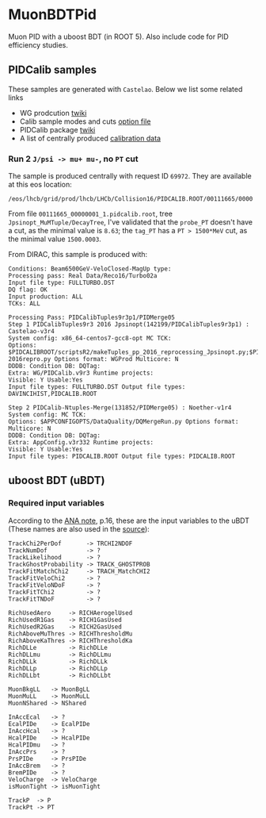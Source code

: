 # MuonBDTPid
Muon PID with a uboost BDT (in ROOT 5). Also include code for PID efficiency studies.


## PIDCalib samples
These samples are generated with `Castelao`.
Below we list some related links
- WG prodcution [twiki](https://twiki.cern.ch/twiki/bin/viewauth/LHCbPhysics/WGproductionPID)
- Calib sample modes and cuts [option file](https://gitlab.cern.ch/lhcb/Castelao/-/blob/master/PIDCalib/PidCalibProduction/options/Run-2/makeTuples.py)
- PIDCalib package [twiki](https://twiki.cern.ch/twiki/bin/view/LHCb/PIDCalibPackage)
- A list of centrally produced [calibration data](https://twiki.cern.ch/twiki/bin/view/LHCbPhysics/ChargedPID#Calibration_data)

### Run 2 `J/psi -> mu+ mu-`, no `PT` cut
The sample is produced centrally with request ID `69972`.
They are available at this eos location:
```
/eos/lhcb/grid/prod/lhcb/LHCb/Collision16/PIDCALIB.ROOT/00111665/0000
```

From file `00111665_00000001_1.pidcalib.root`, tree `Jpsinopt_MuMTuple/DecayTree`,
I've validated that the `probe_PT` doesn't have a cut, as the minimal value is
`8.63`; the `tag_PT` has a `PT > 1500*MeV` cut, as the minimal value `1500.0003`.

From DIRAC, this sample is produced with:
```
Conditions: Beam6500GeV-VeloClosed-MagUp type:
Processing pass: Real Data/Reco16/Turbo02a
Input file type: FULLTURBO.DST
DQ flag: OK
Input production: ALL
TCKs: ALL

Processing Pass: PIDCalibTuples9r3p1/PIDMerge05
Step 1 PIDCalibTuples9r3 2016 Jpsinopt(142199/PIDCalibTuples9r3p1) : Castelao-v3r4
System config: x86_64-centos7-gcc8-opt MC TCK:
Options: $PIDCALIBROOT/scriptsR2/makeTuples_pp_2016_reprocessing_Jpsinopt.py;$PIDCALIBROOT/scriptsR2/DataType-2016repro.py Options format: WGProd Multicore: N
DDDB: Condition DB: DQTag:
Extra: WG/PIDCalib.v9r3 Runtime projects:
Visible: Y Usable:Yes
Input file types: FULLTURBO.DST Output file types: DAVINCIHIST,PIDCALIB.ROOT

Step 2 PIDCalib-Ntuples-Merge(131852/PIDMerge05) : Noether-v1r4
System config: MC TCK:
Options: $APPCONFIGOPTS/DataQuality/DQMergeRun.py Options format: Multicore: N
DDDB: Condition DB: DQTag:
Extra: AppConfig.v3r332 Runtime projects:
Visible: Y Usable:Yes
Input file types: PIDCALIB.ROOT Output file types: PIDCALIB.ROOT
```


## uboost BDT (uBDT)

### Required input variables
According to the [ANA note](https://github.com/umd-lhcb/group-talks/blob/master/ana_thesis/RD_RDst_ANA_21-01-05.pdf), p.16,
these are the input variables to the uBDT
(These names are also used in the [source](https://github.com/umd-lhcb/MuonBDTPid/blob/master/src/AddUboostBranchRun2.cpp)):

```
TrackChi2PerDof       -> TRCHI2NDOF
TrackNumDof           -> ?
TrackLikelihood       -> ?
TrackGhostProbability -> TRACK_GHOSTPROB
TrackFitMatchChi2     -> TRACH_MatchCHI2
TrackFitVeloChi2      -> ?
TrackFitVeloNDoF      -> ?
TrackFitTChi2         -> ?
TrackFitTNDoF         -> ?
```

```
RichUsedAero     -> RICHAerogelUsed
RichUsedR1Gas    -> RICH1GasUsed
RichUsedR2Gas    -> RICH2GasUsed
RichAboveMuThres -> RICHThresholdMu
RichAboveKaThres -> RICHThresholdKa
RichDLLe         -> RichDLLe
RichDLLmu        -> RichDLLmu
RichDLLk         -> RichDLLk
RichDLLp         -> RichDLLp
RichDLLbt        -> RichDLLbt
```

```
MuonBkgLL   -> MuonBgLL
MuonMuLL    -> MuonMuLL
MuonNShared -> NShared
```

```
InAccEcal   -> ?
EcalPIDe    -> EcalPIDe
InAccHcal   -> ?
HcalPIDe    -> HcalPIDe
HcalPIDmu   -> ?
InAccPrs    -> ?
PrsPIDe     -> PrsPIDe
InAccBrem   -> ?
BremPIDe    -> ?
VeloCharge  -> VeloCharge
isMuonTight -> isMuonTight
```

```
TrackP  -> P
TrackPt -> PT
```
